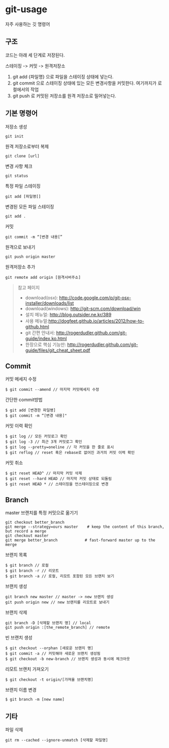 # git-usage
자주 사용하는 깃 명령어 


## 구조 

코드는 아래 세 단계로 저장된다.

스테이징 -> 커밋 -> 원격저장소

1. git add {파일명} 으로 파일을 스테이징 상태에 넣는다.
2. git commit 으로 스테이징 상태에 있는 모든 변경사항을 커밋한다. 여기까지가 로컬에서의 작업
3. git push 로 커밋된 저장소를 원격 저장소로 밀어넣는다.


## 기본 명령어

저장소 생성

```
git init
```

원격 저장소로부터 복제 

```
git clone [url]
```

변경 사항 체크

```
git status 
```

특정 파일 스테이징

```
git add [파일명[] 
```

변경된 모든 파일 스테이징

```
git add . 
```

커밋

```
git commit -m “[변경 내용[” 
```

원격으로 보내기

```
git push origin master 
```

원격저장소 추가

```
git remote add origin [원격서버주소] 
```

> 참고 페이지
>
> - download(osx): http://code.google.com/p/git-osx-installer/downloads/list
> - download(windows): http://git-scm.com/download/win
> - 설치 메뉴얼: http://blog.outsider.ne.kr/389
> - 사용 메뉴얼:http://dogfeet.github.io/articles/2012/how-to-github.html
> - git 간편 안내서: http://rogerdudler.github.com/git-guide/index.ko.html
> - 한장으로 핵심 기능만: http://rogerdudler.github.com/git-guide/files/git_cheat_sheet.pdf


## Commit


커밋 메세지 수정

```
$ git commit --amend // 마지막 커밋메세지 수정
```

간단한 commit방법

```
$ git add [변경한 파일병]
$ git commit -m “[변경 내용]"
```

커밋 이력 확인

```
$ git log // 모든 커밋로그 확인
$ git log -3 // 최근 3개 커밋로그 확인
$ git log --pretty=oneline // 각 커밋을 한 줄로 표시
$ git reflog // reset 혹은 rebase로 없어진 과거의 커밋 이력 확인
```

커밋 취소

```
$ git reset HEAD^ // 마지막 커밋 삭제
$ git reset --hard HEAD // 마지막 커밋 상태로 되돌림
$ git reset HEAD * // 스테이징을 언스테이징으로 변경
```


## Branch

master 브랜치를 특정 커밋으로 옮기기

```
git checkout better_branch
git merge --strategy=ours master    # keep the content of this branch, but record a merge
git checkout master
git merge better_branch            # fast-forward master up to the merge
```

브랜치 목록

```
$ git branch // 로컬
$ git branch -r // 리모트 
$ git branch -a // 로컬, 리모트 포함된 모든 브랜치 보기
```

브랜치 생성

```
git branch new master // master -> new 브랜치 생성
git push origin new // new 브랜치를 리모트로 보내기
```

브랜치 삭제

```
git branch -D [삭제할 브랜치 명] // local
git push origin :[the_remote_branch] // remote
```

빈 브랜치 생성

```
$ git checkout --orphan [새로운 브랜치 명]
$ git commit -a // 커밋해야 새로운 브랜치 생성됨
$ git checkout -b new-branch // 브랜치 생성과 동시에 체크아웃
```

리모트 브랜치 가져오기

```
$ git checkout -t origin/[가져올 브랜치명]
```

브랜치 이름 변경

```
$ git branch -m [new name]
```


## 기타 

파일 삭제

```
git rm --cached --ignore-unmatch [삭제할 파일명]
```
